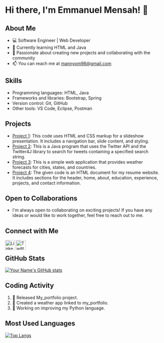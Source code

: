 # Hi there, I'm Emmanuel Mensah! 👋

## About Me
- 💻 Software Engineer | Web Developer
- 🌱 Currently learning HTML and Java
- 🔭 Passionate about creating new projects and collaborating with the community
- 📫 You can reach me at mannyom98@gmail.com

## Skills
- Programming languages: HTML, Java
- Frameworks and libraries: Bootstrap, Spring
- Version control: Git, GitHub
- Other tools: VS Code, Eclipse, Postman

## Projects
- [Project 1](https://github.com/Younghost1/Presentation-Using-HTML): This code uses HTML and CSS markup for a slideshow presentation. It includes a navigation bar, slide content, and styling.
- [Project 2](https://github.com/Younghost1/Test_Twitter): This is a Java program that uses the Twitter API and the Twitter4J library to search for tweets containing a specified search string.
- [Project 3](https://github.com/Younghost1/Weather-Forecast-App): This is a simple web application that provides weather forecasts for cities, states, and countries.
- [Project 4](https://github.com/Younghost1/My_Portfolio): The given code is an HTML document for my resume website. It includes sections for the header, home, about, education, experience, projects, and contact information.

## Open to Collaborations
- I'm always open to collaborating on exciting projects! If you have any ideas or would like to work together, feel free to reach out to me.

## Connect with Me
[<img align="left" alt="LinkedIn" width="32px" src="https://raw.githubusercontent.com/peterthehan/peterthehan/master/assets/linkedin.svg" />](https://www.linkedin.com/in/emmanuelmensah)
[<img align="left" alt="Twitter" width="32px" src="https://raw.githubusercontent.com/peterthehan/peterthehan/master/assets/twitter.svg" />](https://twitter.com/Younghost111)

<br />

## GitHub Stats
[![Your Name's GitHub stats](https://github-readme-stats.vercel.app/api?username=Younghost1&show_icons=true&theme=radical&hide_border=true)](https://github.com/Younghost1)



<!-- Additional sections -->

## Coding Activity
<!--START_SECTION:activity-->
1. 🎉 Released My_portfolio project.
2. 📝 Created a weather app linked to my_portfolio.
3. 🚧 Working on improving my Python language.
<!--END_SECTION:activity-->

## Most Used Languages
[![Top Langs](https://github-readme-stats.vercel.app/api/top-langs/?username=Younghost1)]([https://github.com/anuraghazra/github-readme-stats](https://github.com/Younghost1))



